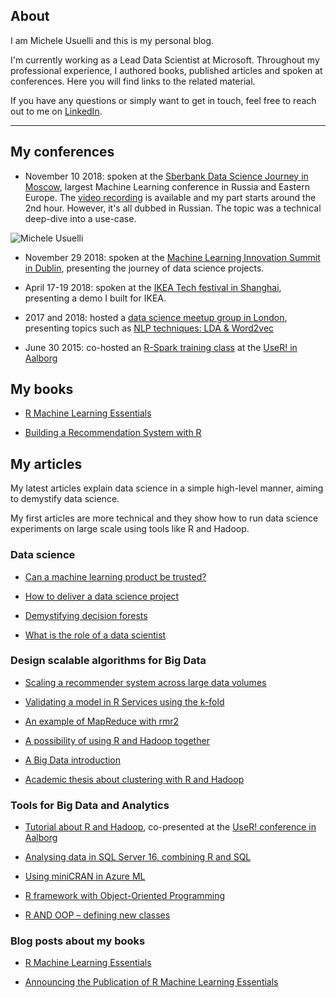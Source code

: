 

## About

I am Michele Usuelli and this is my personal blog.

I'm currently working as a Lead Data Scientist at Microsoft. Throughout my professional experience, I authored books, published articles and spoken at conferences. Here you will find links to the related material.

If you have any questions or simply want to get in touch, feel free to reach out to me on [LinkedIn](https://uk.linkedin.com/in/michele-usuelli-1b84b460).

---

## My conferences

- November 10 2018: spoken at the [Sberbank Data Science Journey in Moscow](https://sdsj.sberbank.ai/ru/day), largest Machine Learning conference in Russia and Eastern Europe. The [video recording](https://fast.wistia.net/embed/iframe/9rfd8seq0m) is available and my part starts around the 2nd hour. However, it's all dubbed in Russian. The topic was a technical deep-dive into a use-case.

![Michele Usuelli](https://downloader.disk.yandex.ru/preview/2518c4b423446f95a5d7335c1ee09d09b22c32cc45bed11bf01698f4daee1dff/5c212cee/oDO41AkojyVL-ES6bkXLSQT_5oYZXyXKQvucA7_kwLxhcSTJ2r_TQ7olBw31pkxjR82EQ9yZETcqIOO6OlQcNA%3D%3D?uid=0&filename=SVM_1304.JPG&disposition=inline&hash=&limit=0&content_type=image%2Fjpeg&tknv=v2&size=3797x1885)

- November 29 2018: spoken at the [Machine Learning Innovation Summit in Dublin](https://www.theinnovationenterprise.com/summits/machine-learning-summit-dublin-2018/overview), presenting the journey of data science projects.

- April 17-19 2018: spoken at the [IKEA Tech festival in Shanghai](https://berndhessbruegge.wixsite.com/ikea-tech-festival-2), presenting a demo I built for IKEA.

- 2017 and 2018: hosted a [data science meetup group in London](https://www.meetup.com/Data-Scienziati-of-London/), presenting topics such as [NLP techniques: LDA & Word2vec](https://www.meetup.com/Data-Scienziati-of-London/photos/28882192/)

- June 30 2015: co-hosted an [R-Spark training class](https://github.com/micheleusuelli/RHadoop-tutorial) at the [UseR! in Aalborg](https://user2015.math.aau.dk/)



## My books

- [R Machine Learning Essentials](http://www.amazon.co.uk/Machine-Learning-Essentials-Michele-Usuelli/dp/178398774X)

- [Building a Recommendation System with R](http://www.amazon.co.uk/Building-Recommendation-System-Suresh-Gorakala/dp/1783554495)



## My articles

My latest articles explain data science in a simple high-level manner, aiming to demystify data science.

My first articles are more technical and they show how to run data science experiments on large scale using tools like R and Hadoop.

### Data science

- [Can a machine learning product be trusted?](https://blogs.msdn.microsoft.com/data_insights_global_practice/2018/11/13/can-a-machine-learning-product-be-trusted/)

- [How to deliver a data science project](https://blogs.msdn.microsoft.com/data_insights_global_practice/2018/09/04/1055/)

- [Demystifying decision forests](https://blogs.msdn.microsoft.com/data_insights_global_practice/2017/08/11/demystifying-decision-forests/)

- [What is the role of a data scientist](http://blogs.msdn.microsoft.com/data_insights_global_practice/2017/02/23/what-is-the-role-of-a-data-scientist/)



### Design scalable algorithms for Big Data

- [Scaling a recommender system across large data volumes](http://blogs.msdn.microsoft.com/data_insights_global_practice/2016/08/08/scaling-a-recommender-system-across-large-data-volumes/)

- [Validating a model in R Services using the k-fold](http://blogs.msdn.microsoft.com/data_insights_global_practice/2016/07/08/validating-a-model-in-r-services-using-the-k-fold-4/)

- [An example of MapReduce with rmr2](http://www.r-bloggers.com/an-example-of-mapreduce-with-rmr2/)

- [A possibility of using R and Hadoop together](http://www.r-bloggers.com/a-possibility-for-use-r-and-hadoop-together/)

- [A Big Data introduction](http://www.r-bloggers.com/a-big-data-introduction/)

- [Academic thesis about clustering with R and Hadoop](https://www.politesi.polimi.it/bitstream/10589/77983/1/tesi.pdf)



### Tools for Big Data and Analytics

- [Tutorial about R and Hadoop](https://github.com/micheleusuelli/RHadoop-tutorial), co-presented at the [UseR! conference in Aalborg](https://user2015.math.aau.dk/index.html)

- [Analysing data in SQL Server 16, combining R and SQL](http://blogs.msdn.microsoft.com/data_insights_global_practice/2016/08/01/analysing-data-in-sql-server-16-combining-r-and-sql/)

- [Using miniCRAN in Azure ML](http://www.r-bloggers.com/using-minicran-in-azure-ml/)

- [R framework with Object-Oriented Programming](http://www.r-bloggers.com/r-framework-with-object-oriented-programming/)

- [R AND OOP – defining new classes](http://www.r-bloggers.com/r-and-oop-defining-new-classes/)



### Blog posts about my books

- [R Machine Learning Essentials](http://www.r-bloggers.com/r-machine-learning-essentials/)

- [Announcing the Publication of R Machine Learning Essentials](http://www.r-bloggers.com/announcing-the-publication-of-r-machine-learning-essentials/)



